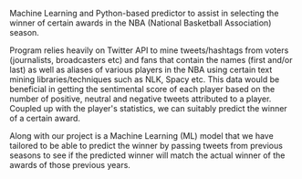 Machine Learning and Python-based predictor to assist in selecting the winner of certain awards in the NBA (National Basketball Association) season.

Program relies heavily on Twitter API to mine tweets/hashtags from voters (journalists, broadcasters etc) and fans that contain the names (first and/or last) as well as aliases of various players in the NBA using certain text mining libraries/techniques such as NLK, Spacy etc.
This data would be beneficial in getting the sentimental score of each player based on the number of positive, neutral and negative tweets attributed to a player. Coupled up with the player's statistics, we can suitably predict the winner of a certain award.

Along with our project is a Machine Learning (ML) model that we have tailored to be able to predict the winner by passing tweets from previous seasons to see if the predicted winner will match the actual winner of the awards of those previous years.
